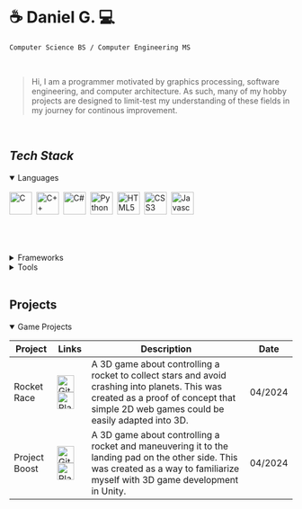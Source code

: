 # ☕ **Daniel G.** 💻

`Computer Science BS / Computer Engineering MS`

<br />

> Hi, I am a programmer motivated by graphics processing, software engineering, and computer architecture. As such, many of my hobby projects are designed to limit-test my understanding of these fields in my journey for continous improvement.

<br />

## *Tech Stack*
<details open>
  <summary> Languages </summary>
  <br />
  <img align="left" alt="C" width="40px" style="padding-right:5px;" src="https://cdn.jsdelivr.net/gh/devicons/devicon@latest/icons/c/c-original.svg"/>
  <img align="left" alt="C++" width="40px" style="padding-right:5px;" src="https://cdn.jsdelivr.net/gh/devicons/devicon@latest/icons/cplusplus/cplusplus-original.svg"/>
  <img align="left" alt="C#" width="40px" style="padding-right:5px;" src="https://cdn.jsdelivr.net/gh/devicons/devicon@latest/icons/csharp/csharp-original.svg"/>
  <img align="left" alt="Python" width="40px" style="padding-right:5px;" src="https://cdn.jsdelivr.net/gh/devicons/devicon@latest/icons/python/python-original-wordmark.svg"/>
  <img align="left" alt="HTML5" width="40px" style="padding-right:5px;" src="https://cdn.jsdelivr.net/gh/devicons/devicon@latest/icons/html5/html5-original-wordmark.svg"/>
  <img align="left" alt="CSS3" width="40px" style="padding-right:5px;" src="https://cdn.jsdelivr.net/gh/devicons/devicon@latest/icons/css3/css3-original-wordmark.svg"/>
  <img align="left" alt="Javascript" width="40px" style="padding-right:5px;" src="https://cdn.jsdelivr.net/gh/devicons/devicon@latest/icons/javascript/javascript-original.svg"/>
  <div style="clear:both"></div><br /><br /><br /><br />
</details>

<details>
  <summary> Frameworks </summary>
  <br />
  <img align="left" alt="Unity" width="40px" style="padding-right:5px;" src="https://cdn.jsdelivr.net/gh/devicons/devicon@latest/icons/unity/unity-original-wordmark.svg"/>
  <img align="left" alt="Unreal" width="40px" style="padding-right:5px;" src="https://cdn.jsdelivr.net/gh/devicons/devicon@latest/icons/unrealengine/unrealengine-original-wordmark.svg"/>
  <img align="left" alt="React" width="40px" style="padding-right:5px;" src="https://cdn.jsdelivr.net/gh/devicons/devicon@latest/icons/react/react-original-wordmark.svg"/>
  <img align="left" alt="Flask" width="40px" style="padding-right:5px;" src="https://cdn.jsdelivr.net/gh/devicons/devicon@latest/icons/flask/flask-original-wordmark.svg"/>
  <img align="left" alt="PostgreSQL" width="40px" style="padding-right:5px;" src="https://cdn.jsdelivr.net/gh/devicons/devicon@latest/icons/postgresql/postgresql-original-wordmark.svg"/>
  <img align="left" alt="MongoDB" width="40px" style="padding-right:5px;" src="https://cdn.jsdelivr.net/gh/devicons/devicon@latest/icons/mongodb/mongodb-original-wordmark.svg"/>
  <div style="clear:both"></div><br /><br /><br /><br />
</details>

<details>
  <summary> Tools </summary>
  <br />
  <img align="left" alt="Git" width="40px" style="padding-right:5px;" src="https://cdn.jsdelivr.net/gh/devicons/devicon@latest/icons/git/git-plain-wordmark.svg"/>
  <img align="left" alt="Bash" width="40px" style="padding-right:5px;" src="https://cdn.jsdelivr.net/gh/devicons/devicon@latest/icons/bash/bash-plain.svg"/>
  <img align="left" alt="Docker" width="40px" style="padding-right:5px;" src="https://cdn.jsdelivr.net/gh/devicons/devicon@latest/icons/docker/docker-original-wordmark.svg"/>
  <div style="clear:both"></div><br /><br /><br /><br />
</details>

<br />

## Projects

<details open>
  <summary> Game Projects </summary>

  | Project         | Links       | Description  | Date          |
  | --------------- | ----------- | ------------ | ------------- |
  | Rocket Race | [<img src="https://www.svgrepo.com/download/449764/github.svg" alt="GitHub" width="30" height="30">](https://github.com/sunghogo/Rocket-Race-Unity) [<img src="https://www.svgrepo.com/download/501816/play-game.svg" alt="Play Button" width="30" height="30">](https://sunghogo.github.io/Rocket-Race/) | A 3D game about controlling a rocket to collect stars and avoid crashing into planets. This was created as a proof of concept that simple 2D web games could be easily adapted into 3D. | 04/2024 |
  | Project Boost | [<img src="https://www.svgrepo.com/download/449764/github.svg" alt="GitHub" width="30" height="30">](http://github.com/sunghogo/GameDevTV-Unity/tree/3457b63b1ecf99c9a98b441afb9988ac35ea8ff9/Project%20Boost) [<img src="https://www.svgrepo.com/download/501816/play-game.svg" alt="Play Button" width="30" height="30">](https://sunghogo.github.io/Project-Boost/) | A 3D game about controlling a rocket and maneuvering it to the landing pad on the other side. This was created as a way to familiarize myself with 3D game development in Unity. | 04/2024 |
  
</details>
